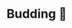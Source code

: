 ---
title: "Budding 🌿"
description: "Buddings are ideas I've revised and worked on a bit. They're starting to grow, but still need refinement."
---